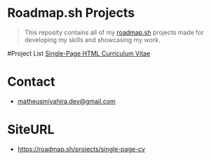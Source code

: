 # Roadmap.sh Projects
> This reposity contains all of my [roadmap.sh](https://roadmap.sh/) projects made for developing my skills and showcasing my work.

#Project List
[Single-Page HTML Curriculum Vitae](https://roadmap.sh/projects/single-page-cv)


# Contact
- matheusmiyahira.dev@gmail.com

# SiteURL
- https://roadmap.sh/projects/single-page-cv


